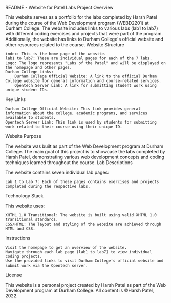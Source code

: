 README - Website for Patel Labs
Project Overview

This website serves as a portfolio for the labs completed by Harsh Patel during the course of the Web Development program (WEBD2201) at Durham College. The website includes links to various labs (lab1 to lab7) with different coding exercises and projects that were part of the program. Additionally, the website has links to Durham College's official website and other resources related to the course.
Website Structure

    index: This is the home page of the website.
    lab1 to lab7: These are individual pages for each of the 7 labs.
    Logo: The logo represents "Labs of the Patel" and will be displayed on the homepage and other pages.
    Durham College Links:
        Durham College Official Website: A link to the official Durham College website for general information and course-related services.
        Opentech Server Link: A link for submitting student work using unique student IDs.

Key Links

    Durham College Official Website: This link provides general information about the college, academic programs, and services available to students.
    Opentech Server Link: This link is used by students for submitting work related to their course using their unique ID.

Website Purpose

The website was built as part of the Web Development program at Durham College. The main goal of this project is to showcase the labs completed by Harsh Patel, demonstrating various web development concepts and coding techniques learned throughout the course.
Lab Descriptions

The website contains seven individual lab pages:

    Lab 1 to Lab 7: Each of these pages contains exercises and projects completed during the respective labs.

Technology Stack

This website uses:

    XHTML 1.0 Transitional: The website is built using valid XHTML 1.0 transitional standards.
    CSS/HTML: The layout and styling of the website are achieved through HTML and CSS.

Instructions

    Visit the homepage to get an overview of the website.
    Navigate through each lab page (lab1 to lab7) to view individual coding projects.
    Use the provided links to visit Durham College's official website and submit work via the Opentech server.

License

This website is a personal project created by Harsh Patel as part of the Web Development program at Durham College. All content is ©Harsh Patel, 2022.
